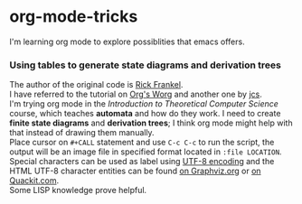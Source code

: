 # org-mode-tricks
I'm learning org mode to explore possiblities that emacs offers.

### Using tables to generate state diagrams and derivation trees
  The author of the original code is [Rick Frankel](http://article.gmane.org/gmane.emacs.orgmode/73854).  
  I have referred to the tutorial on [Org's Worg](http://orgmode.org/worg/org-tutorials/org-dot-diagrams.html) and another one by [jcs](http://irreal.org/blog/?p=2866).  
  I'm trying org mode in the *Introduction to Theoretical Computer Science* course, which teaches **automata** and how do they work. I need to create **finite state diagrams** and **derivation trees**; I think org mode might help with that instead of drawing them manually.  
  Place cursor on `#+CALL` statement and use `C-c C-c` to run the script, the output will be an image file in specified format located in `:file LOCATION`.  
  Special characters can be used as label using [UTF-8 encoding](http://www.graphviz.org/content/FaqSymbols) and the HTML UTF-8 character entities can be found [on Graphviz.org](http://www.graphviz.org/doc/char.html) or [on Quackit.com](https://www.quackit.com/character_sets/html5_entities/html5_entities_all.cfm).  
  Some LISP knowledge prove helpful.  
